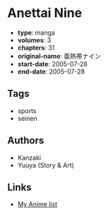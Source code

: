 # Anettai Nine

-   **type**: manga
-   **volumes**: 3
-   **chapters**: 31
-   **original-name**: 亜熱帯ナイン
-   **start-date**: 2005-07-28
-   **end-date**: 2005-07-28

## Tags

-   sports
-   seinen

## Authors

-   Kanzaki
-   Yuuya (Story & Art)

## Links

-   [My Anime list](https://myanimelist.net/manga/128609/Anettai_Nine)
